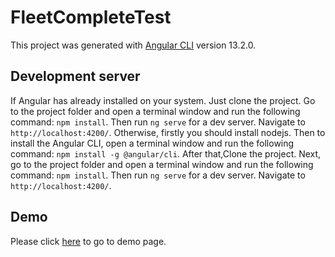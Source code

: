 # FleetCompleteTest

This project was generated with [Angular CLI](https://github.com/angular/angular-cli) version 13.2.0.

## Development server

If Angular has already installed on your system. Just clone the project. Go to the project folder and open a terminal window and run the following command: `npm install`. Then run `ng serve` for a dev server. Navigate to `http://localhost:4200/`. Otherwise, firstly you should install nodejs. Then to install the Angular CLI, open a terminal window and run the following command: `npm install -g @angular/cli`. After that,Clone the project. Next, go to the project folder and open a terminal window and run the following command: `npm install`. Then run `ng serve` for a dev server. Navigate to `http://localhost:4200/`.

## Demo

Please click [here](https://aminkamalinia.github.io/fleet-complete-test/#/pages/home) to go to demo page.